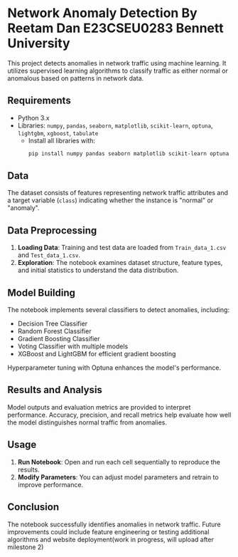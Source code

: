 
# Network Anomaly Detection By Reetam Dan E23CSEU0283 Bennett University

This project detects anomalies in network traffic using machine learning. It utilizes supervised learning algorithms to classify traffic as either normal or anomalous based on patterns in network data.

## Requirements

- Python 3.x
- Libraries: `numpy`, `pandas`, `seaborn`, `matplotlib`, `scikit-learn`, `optuna`, `lightgbm`, `xgboost`, `tabulate`
  - Install all libraries with:
    ```bash
    pip install numpy pandas seaborn matplotlib scikit-learn optuna lightgbm xgboost tabulate
    ```

## Data

The dataset consists of features representing network traffic attributes and a target variable (`class`) indicating whether the instance is "normal" or "anomaly".

## Data Preprocessing

1. **Loading Data**: Training and test data are loaded from `Train_data_1.csv` and `Test_data_1.csv`.
2. **Exploration**: The notebook examines dataset structure, feature types, and initial statistics to understand the data distribution.

## Model Building

The notebook implements several classifiers to detect anomalies, including:
- Decision Tree Classifier
- Random Forest Classifier
- Gradient Boosting Classifier
- Voting Classifier with multiple models
- XGBoost and LightGBM for efficient gradient boosting

Hyperparameter tuning with Optuna enhances the model's performance.

## Results and Analysis

Model outputs and evaluation metrics are provided to interpret performance. Accuracy, precision, and recall metrics help evaluate how well the model distinguishes normal traffic from anomalies.

## Usage

1. **Run Notebook**: Open and run each cell sequentially to reproduce the results.
2. **Modify Parameters**: You can adjust model parameters and retrain to improve performance.

## Conclusion

The notebook successfully identifies anomalies in network traffic. Future improvements could include feature engineering or testing additional algorithms and website deployment(work in progress, will upload after milestone 2)
